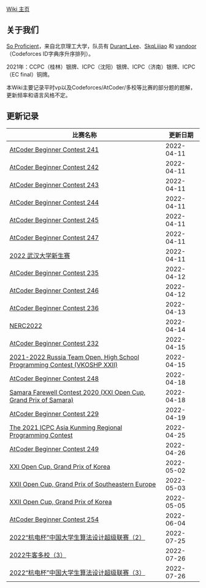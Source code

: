 [Wiki 主页](https://skqliao.github.io)

## 关于我们

[So Proficient](https://skqliao.github.io/https://codeforces.com/team/91336)，来自北京理工大学，队员有 [Durant_Lee](https://skqliao.github.io/https://codeforces.com/profile/Durant_Lee)、[SkqLiiiao](https://skqliao.github.io/https://codeforces.com/profile/SkqLiiiao) 和 [vandoor](https://skqliao.github.io/https://codeforces.com/profile/vandoor)（Codeforces ID字典序升序排列）。

2021年：CCPC（桂林）银牌、ICPC（沈阳）银牌、ICPC（济南）银牌、ICPC（EC final）铜牌。

本Wiki主要记录平时vp以及Codeforces/AtCoder/多校等比赛的部分题的题解，更新频率和语言风格不定。

## 更新记录

| 比赛名称                                                                                                                | 更新日期   |
| ----------------------------------------------------------------------------------------------------------------------- | ---------- |
| [AtCoder Beginner Contest 241](https://skqliao.github.io/atcoder/abc/abc241/)                                           | 2022-04-11 |
| [AtCoder Beginner Contest 242](https://skqliao.github.io/atcoder/abc/abc242/)                                           | 2022-04-11 |
| [AtCoder Beginner Contest 243](https://skqliao.github.io/atcoder/abc/abc243/)                                           | 2022-04-11 |
| [AtCoder Beginner Contest 244](https://skqliao.github.io/atcoder/abc/abc244/)                                           | 2022-04-11 |
| [AtCoder Beginner Contest 245](https://skqliao.github.io/atcoder/abc/abc245/)                                           | 2022-04-11 |
| [AtCoder Beginner Contest 247](https://skqliao.github.io/atcoder/abc/abc247/)                                           | 2022-04-11 |
| [2022 武汉大学新生赛](https://skqliao.github.io/contests/whu-2022-fresh/)                                               | 2022-04-11 |
| [AtCoder Beginner Contest 235](https://skqliao.github.io/atcoder/abc/abc235/)                                           | 2022-04-12 |
| [AtCoder Beginner Contest 246](https://skqliao.github.io/atcoder/abc/abc246/)                                           | 2022-04-12 |
| [AtCoder Beginner Contest 236](https://skqliao.github.io/atcoder/abc/abc236/)                                           | 2022-04-13 |
| [NERC2022](https://skqliao.github.io/contests/nerc2022/)                                                                | 2022-04-14 |
| [AtCoder Beginner Contest 232](https://skqliao.github.io/atcoder/abc/abc232/)                                           | 2022-04-15 |
| [2021-2022 Russia Team Open, High School Programming Contest (VKOSHP XXII)](https://skqliao.github.io/vp/cf-gym-103483) | 2022-04-15 |
| [AtCoder Beginner Contest 248](https://skqliao.github.io/atcoder/abc/abc248/)                                           | 2022-04-18 |
| [Samara Farewell Contest 2020 (XXI Open Cup, Grand Prix of Samara)](https://skqliao.github.io/vp/cf-gym-102916)         | 2022-04-18 |
| [AtCoder Beginner Contest 229](https://skqliao.github.io/atcoder/abc/abc229/)                                           | 2022-04-19 |
| [The 2021 ICPC Asia Kunming Regional Programming Contest](https://skqliao.github.io/vp/nowcoder-32708)                  | 2022-04-25 |
| [AtCoder Beginner Contest 249](https://skqliao.github.io/atcoder/abc/abc249/)                                           | 2022-04-26 |
| [XXI Open Cup, Grand Prix of Korea](https://skqliao.github.io/vp/cf-gym-102759)                                         | 2022-05-02 |
| [XXII Open Cup, Grand Prix of Southeastern Europe](https://skqliao.github.io/vp/cf-gym-103439)                          | 2022-05-03 |
| [XXII Open Cup, Grand Prix of Korea](https://skqliao.github.io/vp/cf-gym-103371)                                        | 2022-05-05 |
| [AtCoder Beginner Contest 254](https://skqliao.github.io/atcoder/abc/abc254/)                                           | 2022-06-04 |
| [2022“杭电杯”中国大学生算法设计超级联赛（2）](https://skqliao.github.io/contests/hdu2022-2)                          | 2022-07-25 |
| [2022牛客多校（3）](https://skqliao.github.io/contests/nowcoder2022-3)                                                          | 2022-07-26 |
| [2022“杭电杯”中国大学生算法设计超级联赛（3）](https://skqliao.github.io/contests/hdu2022-3)                          | 2022-07-26 |